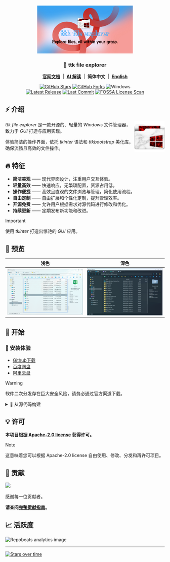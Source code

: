 <p align="center"><img src="./overrides/assets/images/v1.0.0-beta/splash.png"  width="60%" alt=""></p>

<h3 align="center">📂 ttk file explorer</h3>

<p align="center">
  <a href="https://pyheight.github.io/ttk-file-explorer/" target="_blank"><b>官网文档</b></a> &nbsp;|&nbsp;
  <a href="https://zread.ai/gh/pyheight/ttk-file-explorer" target="_blank"><b>AI 解读</b></a> &nbsp;|&nbsp;
  <span><b>简体中文</b></span> &nbsp;|&nbsp;
  <a href="README_EN.md"><b>English</b></a>
</p>

<div align="center">  
<a href="https://github.com/pyheight/ttk-file-explorer/stargazers" target="_blank"><img src="https://img.shields.io/github/stars/pyheight/ttk-file-explorer?style=social&logo=github" alt="GitHub Stars"></a>
<a href="https://github.com/pyheight/ttk-file-explorer/network/members" target="_blank"><img src="https://img.shields.io/github/forks/pyheight/ttk-file-explorer?style=social&logo=github" alt="GitHub Forks"></a>
<img src="https://img.shields.io/badge/Platform-Windows-blue.svg?style=social&logo=GitHub" alt="Windows">
</div>  
<div align="center">  
<a href="https://github.com/pyheight/ttk-file-explorer/releases" target="_blank"><img src="https://img.shields.io/github/v/release/pyheight/ttk-file-explorer?color=blue&style=flat-square" alt="Latest Release"></a>
<a href="https://github.com/pyheight/ttk-file-explorer/commits/main" target="_blank"><img src="https://img.shields.io/github/last-commit/pyheight/ttk-file-explorer?style=flat-square" alt="Last Commit"></a>
<a href="https://app.fossa.com/projects/git%2Bgithub.com%2Fpyheight%2Fttk-file-explorer?ref=badge_shield" target="_blank"><img src="https://app.fossa.com/api/projects/git%2Bgithub.com%2Fpyheight%2Fttk-file-explorer.svg?type=shield" alt="FOSSA License Scan"></a>
</div>

## ⚡ 介绍

<img align="right" height="96px" src="./overrides/assets/images/favicon.png" alt="" />

*ttk file explorer* 是一款开源的、轻量的 *Windows* 文件管理器，致力于 *GUI* 打造与应用实现。

体验简洁的操作界面，依托 *tkinter* 语法和 *ttkbootstrap* 美化库，确保流畅且高效的文件操作。

## 🔥 特征

- **简洁美观** —— 现代界面设计，注重用户交互体验。
- **轻量高效** —— 快速响应，无繁琐配置，资源占用低。
- **操作便捷** —— 高效且直观的文件浏览与管理，简化使用流程。
- **自由定制** —— 自由扩展和个性化定制，提升管理效率。
- **开源免费** —— 允许用户根据需求对源代码进行修改和优化。
- **持续更新** —— 定期发布新功能和改进。

> [!IMPORTANT]
> 使用 *tkinter* 打造出惊艳的 *GUI* 应用。

## 👀 预览

| 浅色 | 深色 |
| ---- | ---- | 
| ![Light Theme](./overrides/assets/images/v1.0.0-beta/main-light.png) | ![Dark Theme](./overrides/assets/images/v1.0.0-beta/main-dark.png) |

## 🚀 开始

### 🎉 安装体验

- [Github下载](https://github.com/pyheight/ttk-file-explorer/releases/)
- [百度网盘](https://pan.baidu.com/s/1vSv-7kPXn5cRM0jjd0-qtg?pwd=2023#/home/%2F/%2F)
- [阿里云盘](https://www.aliyundrive.com/s/kooYQY65teA/)

> [!WARNING]
> 软件二次分发存在巨大安全风险，请务必通过官方渠道下载。
    
<details>

<summary>🚄 从源代码构建</summary>

<br>

1. **前置条件**  
> 确保已经安装了`Python 3.x`环境

2. **下载或克隆仓库**
```bash
git clone https://github.com/pyheight/ttk-file-explorer.git
```

3. **导航到源码目录**
```bash
cd ttk-file-explorer/src
```

4. **安装依赖**
```powershell
pip install -r requirements.txt
```

```powershell
pip install -r requirements_latest.txt
```

5. **启动应用**
```bash
python main.py
```

6. **打包应用**
```bash
python script/package.py
```

</details>

## 💡 许可

**本项目根据 [Apache-2.0 license](LICENSE) 获得许可。**

> [!NOTE]
> 这意味着您可以根据 Apache-2.0 license 自由使用、修改、分发和再许可项目。

## 🙌 贡献

<a href="https://github.com/pyheight/ttk-file-explorer/graphs/contributors"><img src="https://contrib.rocks/image?repo=pyheight/ttk-file-explorer" /></a>  

感谢每一位贡献者。

**请查阅[完整贡献指南](CONTRIBUTING.md)。**

## 📈 活跃度

![Repobeats analytics image](https://repobeats.axiom.co/api/embed/20d6c7c443b43d705d0c358d0164fc905511be15.svg "Repobeats analytics image")

---

[![Stars over time](https://starchart.cc/pyheight/ttk-file-explorer.svg?variant=adaptive)](https://starchart.cc/pyheight/ttk-file-explorer)
